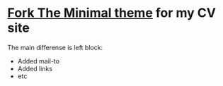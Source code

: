 # [Fork The Minimal theme](https://github.com/pages-themes/minimal) for my CV site

The main differense is left block:
* Added mail-to
* Added links
* etc
